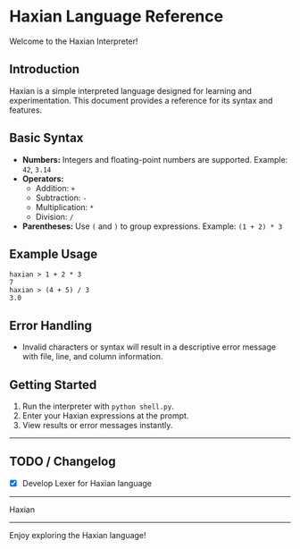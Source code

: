 # Haxian Language Reference

Welcome to the Haxian Interpreter!

## Introduction
Haxian is a simple interpreted language designed for learning and experimentation. This document provides a reference for its syntax and features.

## Basic Syntax
- **Numbers:** Integers and floating-point numbers are supported. Example: `42`, `3.14`
- **Operators:**
  - Addition: `+`
  - Subtraction: `-`
  - Multiplication: `*`
  - Division: `/`
- **Parentheses:** Use `(` and `)` to group expressions. Example: `(1 + 2) * 3`

## Example Usage
```
haxian > 1 + 2 * 3
7
haxian > (4 + 5) / 3
3.0
```

## Error Handling
- Invalid characters or syntax will result in a descriptive error message with file, line, and column information.

## Getting Started
1. Run the interpreter with `python shell.py`.
2. Enter your Haxian expressions at the prompt.
3. View results or error messages instantly.

---


## TODO / Changelog
- [X] Develop Lexer for Haxian language

---

Haxian

---

Enjoy exploring the Haxian language!
